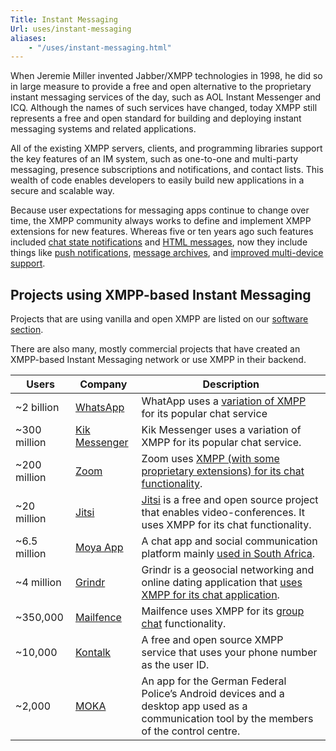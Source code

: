 ```yaml
---
Title: Instant Messaging
Url: uses/instant-messaging
aliases:
    - "/uses/instant-messaging.html"
---
```


When Jeremie Miller invented Jabber/XMPP technologies in 1998, he did so in large measure to provide a free and open alternative to the proprietary instant messaging services of the day, such as AOL Instant Messenger and ICQ. Although the names of such services have changed, today XMPP still represents a free and open standard for building and deploying instant messaging systems and related applications.

All of the existing XMPP servers, clients, and programming libraries support the key features of an IM system, such as one-to-one and multi-party messaging, presence subscriptions and notifications, and contact lists. This wealth of code enables developers to easily build new applications in a secure and scalable way.

Because user expectations for messaging apps continue to change over time, the XMPP community always works to define and implement XMPP extensions for new features. Whereas five or ten years ago such features included [chat state notifications](/extensions/xep-0085.html) and [HTML messages](/extensions/xep-0071.html), now they include things like [push notifications](/extensions/xep-0357.html), [message archives](/extensions/xep-0313.html), and [improved multi-device support](/extensions/xep-0280.html).

## Projects using XMPP-based Instant Messaging

Projects that are using vanilla and open XMPP are listed on our [software section](/software/).

There are also many, mostly commercial projects that have created an XMPP-based Instant Messaging network or use XMPP in their backend.

| Users        | Company                         | Description                            |
|--------------|---------------------------------|----------------------------------------|
| ~2 billion   | [WhatsApp](https://www.whatsapp.com/about) | WhatApp uses a [variation of XMPP](https://developers.facebook.com/m/messaging-interoperability) for its popular chat service |
| ~300 million | [Kik Messenger](https://www.kik.com/) | Kik Messenger uses a variation of XMPP for its popular chat service. |
| ~200 million | [Zoom](https://zoom.us)         | Zoom uses [XMPP (with some proprietary extensions) for its chat functionality](https://blog.talosintelligence.com/2020/04/zoom-user-enumeration.html). |
|  ~20 million | [Jitsi](https://jitsi.org)      | [Jitsi](https://jitsi.org/about/) is a free and open source project that enables video-conferences. It uses XMPP for its chat functionality. |
| ~6.5 million | [Moya App](https://moya.app/)   | A chat app and social communication platform mainly [used in South Africa](https://www.businessinsider.co.za/the-moyaapp-has-6m-active-users-and-challenging-whatsapp-2022-8). |
| ~4 million   | [Grindr](https://grindr.com)    | Grindr is a geosocial networking and online dating application that [uses XMPP for its chat application](https://www.meetup.com/Los-Angeles-Android-Developers-Mobile-Developers-Meetup/events/221112018/). |
|    ~350,000  | [Mailfence](https://mailfence.com) | Mailfence uses XMPP for its [group chat](https://blog.mailfence.com/mailfence-groups/) functionality. |
|    ~10,000   | [Kontalk](http://kontalk.org)   | A free and open source XMPP service that uses your phone number as the user ID. |
|    ~2,000    | [MOKA](https://www.bundespolizei.de/Web/DE/Service/Mediathek/Jahresberichte/jahresbericht_2020_EN_file.pdf?__blob=publicationFile&v=48) | An app for the German Federal Police’s Android devices and a desktop app used as a communication tool by the members of the control centre. |
